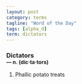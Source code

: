 ```yaml
---
layout: post
category: terms
tagline: "Word of the Day"
tags: [alpha_d]
term: dictators
---
```


<h3>Dictators<br/> <small>&mdash; n. (dic<span>&middot;</span>ta<span>&middot;</span>tors)</small></h3>
<p><ol>
<li>Phallic potato treats</li>
</ol></p>
